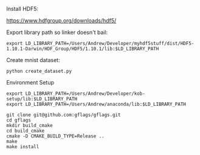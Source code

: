Install HDF5:

https://www.hdfgroup.org/downloads/hdf5/


Export library path so linker doesn't bail:

```
export LD_LIBRARY_PATH=/Users/Andrew/Developer/myhdf5stuff/dist/HDF5-1.10.1-Darwin/HDF_Group/HDF5/1.10.1/lib:$LD_LIBRARY_PATH
```


Create mnist dataset:

```
python create_dataset.py
```


Environment Setup

```
export LD_LIBRARY_PATH=/Users/Andrew/Developer/kob-setup/lib:$LD_LIBRARY_PATH
export LD_LIBRARY_PATH=/Users/Andrew/anaconda/lib:$LD_LIBRARY_PATH

git clone git@github.com:gflags/gflags.git
cd gflags
mkdir build_cmake
cd build_cmake
cmake -D CMAKE_BUILD_TYPE=Release ..
make
make install
```
